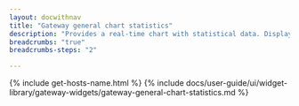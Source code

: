 ```yaml
---
layout: docwithnav
title: "Gateway general chart statistics"
description: "Provides a real-time chart with statistical data. Displays one of the following: bytes sent to the platform, bytes received from the platform, CPU, RAM, Disk, etc."
breadcrumbs: "true"
breadcrumbs-steps: "2"

---
```

{% include get-hosts-name.html %}
{% include docs/user-guide/ui/widget-library/gateway-widgets/gateway-general-chart-statistics.md %}
